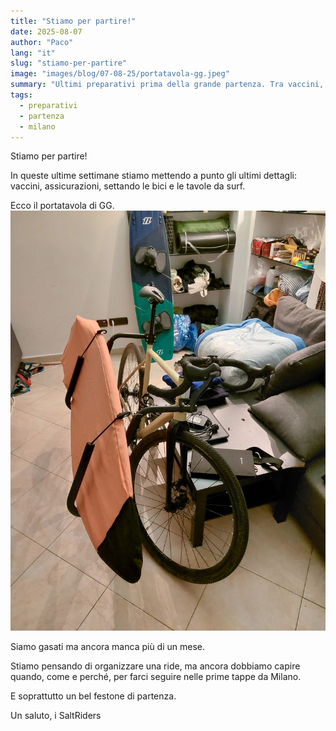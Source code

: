 ```yaml
---
title: "Stiamo per partire!"
date: 2025-08-07
author: "Paco"
lang: "it"
slug: "stiamo-per-partire"
image: "images/blog/07-08-25/portatavola-gg.jpeg"
summary: "Ultimi preparativi prima della grande partenza. Tra vaccini, bici, tavole da surf e l'idea di una festa, vi aggiorniamo su come procedono le cose."
tags:
  - preparativi
  - partenza
  - milano
---
```


Stiamo per partire!

In queste ultime settimane stiamo mettendo a punto gli ultimi dettagli: vaccini, assicurazioni, settando le bici e le tavole da surf.

Ecco il portatavola di GG.
![Il portatavola custom di GG](images/blog/07-08-25/portatavola-gg.jpeg)

Siamo gasati ma ancora manca più di un mese.

Stiamo pensando di organizzare una ride, ma ancora dobbiamo capire quando, come e perché, per farci seguire nelle prime tappe da Milano.

E soprattutto un bel festone di partenza.

Un saluto,
i SaltRiders